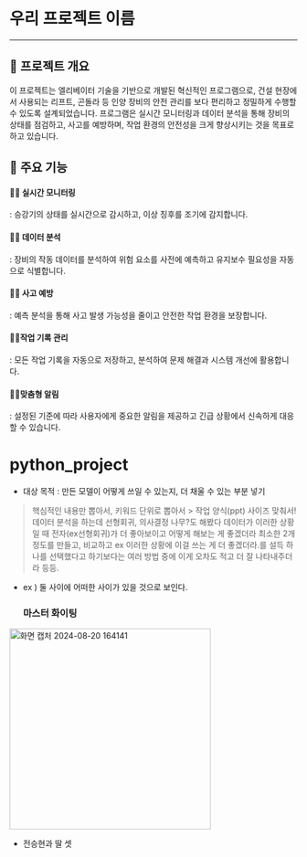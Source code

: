 # 우리 프로젝트 이름
---

## 📜 프로젝트 개요

 이 프로젝트는 엘리베이터 기술을 기반으로 개발된 혁신적인 프로그램으로, 건설 현장에서 사용되는 리프트, 곤돌라 등 인양 장비의 안전 관리를 보다 편리하고 정밀하게 수행할 수 있도록 설계되었습니다. 
프로그램은 실시간 모니터링과 데이터 분석을 통해 장비의 상태를 점검하고, 사고를 예방하며, 작업 환경의 안전성을 크게 향상시키는 것을 목표로 하고 있습니다.

## 🚀 주요 기능

#### 👷‍♀️ 실시간 모니터링
: 승강기의 상태를 실시간으로 감시하고, 이상 징후를 조기에 감지합니다.

#### 👷‍♀️ 데이터 분석
: 장비의 작동 데이터를 분석하여 위험 요소를 사전에 예측하고 유지보수 필요성을 자동으로 식별합니다.

#### 👷‍♀️ 사고 예방
: 예측 분석을 통해 사고 발생 가능성을 줄이고 안전한 작업 환경을 보장합니다.

#### 👷‍♀️작업 기록 관리
: 모든 작업 기록을 자동으로 저장하고, 분석하여 문제 해결과 시스템 개선에 활용합니다.

#### 👷‍♀️맞춤형 알림
: 설정된 기준에 따라 사용자에게 중요한 알림을 제공하고 긴급 상황에서 신속하게 대응할 수 있습니다.











# python_project
+ 대상 목적
: 만든 모델이 어떻게 쓰일 수 있는지, 더 채울 수 있는 부분 넣기
> 핵심적인 내용만 뽑아서, 키워드 단위로 뽑아서 > 작업
양식(ppt) 사이즈 맞춰서!
데이터 분석을 하는데 선형회귀, 의사결정 나무?도 해봤다
데이터가 이러한 상황일 때 전자(ex선형회귀)가 더 좋아보이고 어떻게 해보는 게 좋겠더라
최소한 2개 정도를 만들고, 비교하고 ex 이러한 상황에 이걸 쓰는 게 더 좋겠더라.를 설득
하나를 선택했다고 하기보다는 여러 방법 중에 이게 오차도 적고 더 잘 나타내주더라 등등.

+ ex ) 둘 사이에 어떠한 사이가 있을 것으로 보인다.

  ### 마스터 화이팅
<img width="352" alt="화면 캡처 2024-08-20 164141" src="https://github.com/user-attachments/assets/0386c355-7036-4b9c-9c22-8a4eb81e6693">

- 전승현과 딸 셋


